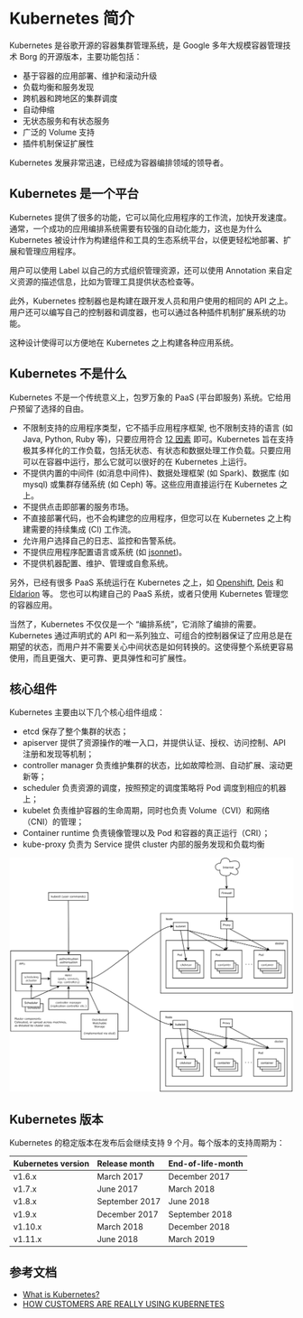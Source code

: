 # Kubernetes 简介

Kubernetes 是谷歌开源的容器集群管理系统，是 Google 多年大规模容器管理技术 Borg 的开源版本，主要功能包括：

* 基于容器的应用部署、维护和滚动升级
* 负载均衡和服务发现
* 跨机器和跨地区的集群调度
* 自动伸缩
* 无状态服务和有状态服务
* 广泛的 Volume 支持
* 插件机制保证扩展性

Kubernetes 发展非常迅速，已经成为容器编排领域的领导者。

## Kubernetes 是一个平台

Kubernetes 提供了很多的功能，它可以简化应用程序的工作流，加快开发速度。通常，一个成功的应用编排系统需要有较强的自动化能力，这也是为什么 Kubernetes 被设计作为构建组件和工具的生态系统平台，以便更轻松地部署、扩展和管理应用程序。

用户可以使用 Label 以自己的方式组织管理资源，还可以使用 Annotation 来自定义资源的描述信息，比如为管理工具提供状态检查等。

此外，Kubernetes 控制器也是构建在跟开发人员和用户使用的相同的 API 之上。用户还可以编写自己的控制器和调度器，也可以通过各种插件机制扩展系统的功能。

这种设计使得可以方便地在 Kubernetes 之上构建各种应用系统。

## Kubernetes 不是什么

Kubernetes 不是一个传统意义上，包罗万象的 PaaS \(平台即服务\) 系统。它给用户预留了选择的自由。

* 不限制支持的应用程序类型，它不插手应用程序框架, 也不限制支持的语言 \(如 Java, Python, Ruby 等\)，只要应用符合 [12 因素](http://12factor.net/) 即可。Kubernetes 旨在支持极其多样化的工作负载，包括无状态、有状态和数据处理工作负载。只要应用可以在容器中运行，那么它就可以很好的在 Kubernetes 上运行。
* 不提供内置的中间件 \(如消息中间件\)、数据处理框架 \(如 Spark\)、数据库 \(如 mysql\) 或集群存储系统 \(如 Ceph\) 等。这些应用直接运行在 Kubernetes 之上。
* 不提供点击即部署的服务市场。
* 不直接部署代码，也不会构建您的应用程序，但您可以在 Kubernetes 之上构建需要的持续集成 \(CI\) 工作流。
* 允许用户选择自己的日志、监控和告警系统。
* 不提供应用程序配置语言或系统 \(如 [jsonnet](https://github.com/google/jsonnet)\)。
* 不提供机器配置、维护、管理或自愈系统。

另外，已经有很多 PaaS 系统运行在 Kubernetes 之上，如 [Openshift](https://github.com/openshift/origin), [Deis](http://deis.io/) 和 [Eldarion](http://eldarion.cloud/) 等。 您也可以构建自己的 PaaS 系统，或者只使用 Kubernetes 管理您的容器应用。

当然了，Kubernetes 不仅仅是一个 “编排系统”，它消除了编排的需要。Kubernetes 通过声明式的 API 和一系列独立、可组合的控制器保证了应用总是在期望的状态，而用户并不需要关心中间状态是如何转换的。这使得整个系统更容易使用，而且更强大、更可靠、更具弹性和可扩展性。

## 核心组件

Kubernetes 主要由以下几个核心组件组成：

* etcd 保存了整个集群的状态；
* apiserver 提供了资源操作的唯一入口，并提供认证、授权、访问控制、API 注册和发现等机制；
* controller manager 负责维护集群的状态，比如故障检测、自动扩展、滚动更新等；
* scheduler 负责资源的调度，按照预定的调度策略将 Pod 调度到相应的机器上；
* kubelet 负责维护容器的生命周期，同时也负责 Volume（CVI）和网络（CNI）的管理；
* Container runtime 负责镜像管理以及 Pod 和容器的真正运行（CRI）；
* kube-proxy 负责为 Service 提供 cluster 内部的服务发现和负载均衡

![](../.gitbook/assets/architecture%20%2810%29.png)

## Kubernetes 版本

Kubernetes 的稳定版本在发布后会继续支持 9 个月。每个版本的支持周期为：

| Kubernetes version | Release month | End-of-life-month |
| :--- | :--- | :--- |
| v1.6.x | March 2017 | December 2017 |
| v1.7.x | June 2017 | March 2018 |
| v1.8.x | September 2017 | June 2018 |
| v1.9.x | December 2017 | September 2018 |
| v1.10.x | March 2018 | December 2018 |
| v1.11.x | June 2018 | March 2019 |

## 参考文档

* [What is Kubernetes?](https://kubernetes.io/docs/concepts/overview/what-is-kubernetes/)
* [HOW CUSTOMERS ARE REALLY USING KUBERNETES](https://apprenda.com/blog/customers-really-using-kubernetes/)

